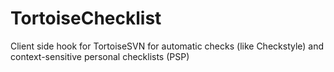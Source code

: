 TortoiseChecklist
=================

Client side hook for TortoiseSVN for automatic checks (like Checkstyle) and context-sensitive personal checklists (PSP)
